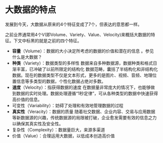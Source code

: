 # 大数据的特点

发展到今天，大数据从原来的4个特征变成了7个，但表达的意思都一样。

之前业界通常用4个V\(即Volume、Variety、Value、Velocity\)来概括大数据的特征。下文中标黑的就是之前的四个特征。

* **容量**（Volume）：数据的大小决定所考虑的数据的价值和潜在的信息
  。参见什么是大数据？
* **种类**（Variety）：数据类型的多样性
  数据来自多种数据源，数据种类和格式日渐丰富，已冲破了以前所限定的结构化 数据范畴，囊括了半结构化和非结构化数据。现在的数据类型不仅是文本形式，更多的是图片、视频、音频、地理位置信息等多类型的数据，个性化数据占绝对多数。
* **速度**（Velocity）：指获得数据的速度
  在数据量非常庞大的情况下，也能够做到数据的实时处理。数据处理遵循“1秒定律”，可从各种类型的数据中快速获得高价值的信息。
* 可变性（Variability）：妨碍了处理和有效地管理数据的过程
* **真实性**（Veracity）：数据的质量
  随着社交数据、企业内容、交易与应用数据等新数据源的兴趣，传统数据源的局限被打破，企业愈发需要有效的信息之力以确保其真实性及安全性。
* 复杂性（Complexity）：数据量巨大，来源多渠道
* 价值（Value）：合理运用大数据，以低成本创造高价值



